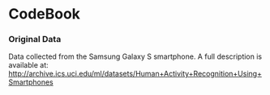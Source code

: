 # CodeBook
### Original Data
Data collected from the Samsung Galaxy S smartphone. 
A full description is available at:
http://archive.ics.uci.edu/ml/datasets/Human+Activity+Recognition+Using+Smartphones
